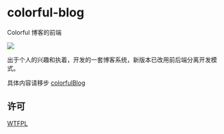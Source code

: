 # colorful-blog
Colorful 博客的前端

![](https://travis-ci.com/smallsixFight/colorful-blog.svg?token=4Ssx586qsxtUPe648Dy6&branch=master)

出于个人的兴趣和执着，开发的一套博客系统，新版本已改用前后端分离开发模式。

具体内容请移步 [colorfulBlog](https://github.com/smallsixFight/colorfulBlog)

## 许可
[WTFPL](https://zh.wikipedia.org/wiki/WTFPL)